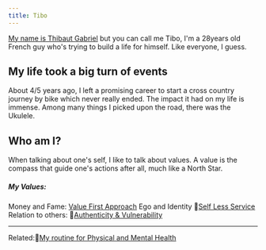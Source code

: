 ```yaml
---
title: Tibo
---
```



[My name is Thibaut Gabriel](thibaut) but you can call me Tibo, I'm a 28years old French guy who's trying to build a life for himself. Like everyone, I guess. 

## My life took a big turn of events
About 4/5 years ago, I left a promising career to start a cross country journey by bike which never really ended. The impact it had on my life is immense. Among many things I picked upon the road, there was the Ukulele.


## Who am I?
When talking about one's self, I like to talk about values. A value is the compass that guide one's actions after all, much like a North Star. 

##### My Values:
Money and Fame: [Value First Approach](valuevfa.md) 
Ego and Identity 📝[Self Less Service](📝sls.md)
Relation to others:  📝[Authenticity & Vulnerability](📝authenticity.md)


---
Related:📝[My routine for Physical and Mental Health](📝routine.md)












